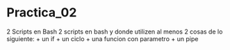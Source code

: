 # Practica_02
2 Scripts en Bash 
2 scripts en bash y donde utilizen al menos 2 cosas de  lo siguiente:
     + un if
     + un ciclo
     + una funcion con parametro
     + un pipe
